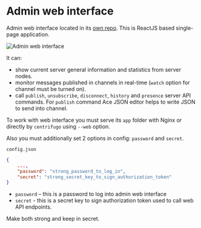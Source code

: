 # Admin web interface

Admin web interface located in its [own repo](https://github.com/centrifugal/centrifuge-web). This
is ReactJS based single-page application.

![Admin web interface](https://raw.githubusercontent.com/centrifugal/documentation/master/assets/images/web.gif)

It can:

* show current server general information and statistics from server nodes.
* monitor messages published in channels in real-time (`watch` option for channel must be turned on).
* call `publish`, `unsubscribe`, `disconnect`, `history` and `presence` server API commands. For
    `publish` command Ace JSON editor helps to write JSON to send into channel.

To work with web interface you must serve its `app` folder with Nginx or directly
by `centrifugo` using `--web` option.

Also you must additionally set 2 options in config: `password` and `secret`.

`config.json`

```json
{
    ...,
    "password": "strong_password_to_log_in",
    "secret": "strong_secret_key_to_sign_authorization_token"
}
```

* `password` – this is a password to log into admin web interface
* `secret` - this is a secret key to sign authorization token used to call web API endpoints.

Make both strong and keep in secret.
